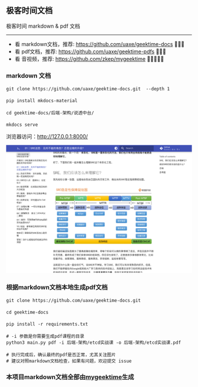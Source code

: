 ## 极客时间文档

极客时间 markdown & pdf 文档

----

* 看 markdown文档，推荐: https://github.com/uaxe/geektime-docs 🌟🌟🌟
* 看 pdf文档，推荐: https://github.com/uaxe/geektime-pdfs 🌟🌟🌟
* 看 音视频，推荐: https://github.com/zkep/mygeektime 🌟🌟🌟🌟🌟


### markdown 文档

```shell
git clone https://github.com/uaxe/geektime-docs.git  --depth 1

pip install mkdocs-material

cd geektime-docs/后端-架构/说透中台/

mkdocs serve
```

浏览器访问：<http://127.0.0.1:8000/>


<img src="md.png" width="800px"/>

### 根据markdown文档本地生成pdf文档
```shell
git clone https://github.com/uaxe/geektime-docs.git

cd geektime-docs

pip install -r requirements.txt

# -i 参数是你需要生成pdf课程的目录
python3 main.py pdf -i 后端-架构/etcd实战课 -o 后端-架构/etcd实战课.pdf

# 执行完成后，确认最终的pdf是否正常，尤其关注图片
# 建议对照markdown文档检查，如果有问题，欢迎提交 issue
```

### 本项目markdown文档全部由[mygeektime](https://github.com/zkep/mygeektime)生成